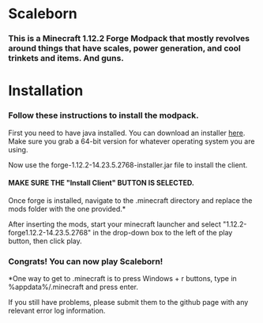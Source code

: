 # Scaleborn
### This is a Minecraft 1.12.2 Forge Modpack that mostly revolves around things that have scales, power generation, and cool trinkets and items. And guns.
# Installation
### Follow these instructions to install the modpack.

First you need to have java installed. You can download an installer [here](https://www.java.com/en/download/manual.jsp). Make sure you grab a 64-bit version for whatever operating system you are using.

Now use the forge-1.12.2-14.23.5.2768-installer.jar file to install the client.
#### MAKE SURE THE "Install Client" BUTTON IS SELECTED.

Once forge is installed, navigate to the .minecraft directory and replace the mods folder with the one provided.*

After inserting the mods, start your minecraft launcher and select "1.12.2-forge1.12.2-14.23.5.2768" in the drop-down box to the left of the play button, then click play.

### Congrats! You can now play Scaleborn!


*One way to get to .minecraft is to press Windows + r buttons, type in
%appdata%/.minecraft and press enter.

If you still have problems, please submit them to the github page with any relevant
error log information.
